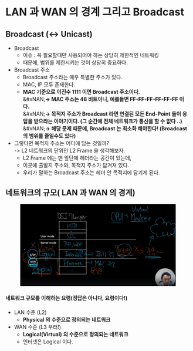 # LAN 과 WAN 의 경계 그리고 Broadcast

## Broadcast (<-> Unicast)

* Broadcast
  * 이슈 : 꼭 필요할때만 사용되어야 하는 상당히 제한적인 네트워킹
  * 때문에, 범위를 제한시키는 것이 상당히 중요하다.
* Broadcast 주소
  * Broadcast 주소라는 매우 특별한 주소가 있다.
  * MAC, IP 모두 존재한다.
  * **MAC 기준으로 이진수 1111 이면 Broadcast 주소이다.**\
    &#xNAN;**-> MAC 주소는 48 비트이니, 예를들면 FF-FF-FF-FF-FF-FF 이다.**\
    &#xNAN;**-> 목적지 주소가 Broadcast 라면 연결된 모든 End-Point 들이 응답을 받으라는 이야기이다. (그 순간에 전체 네트워크가 통신을 할 수 없다 ..)**\
    &#xNAN;**-> 해당 문제 때문에, Broadcast 는 최소화 해야한다! (Broadcast 의 범위를 줄일수도 있다)**
* 그렇다면 목적지 주소는 어디에 담는 것일까?\
  -> L2 네트워크의 단위인 L2 Frame 을 생각해보자.
  * L2 Frame 에는 맨 앞단에 헤더라는 공간이 있는데,
  * 이곳에 출발지 주소와, 목적지 주소가 담겨져 있다.
  * 우리가 말하는 Broadcast 주소는 헤더 안 목적지에 담기게 된다.

## 네트워크의 규모( LAN 과 WAN 의 경계)

<figure><img src="../../../../../.gitbook/assets/image (14) (1) (1).png" alt=""><figcaption></figcaption></figure>

#### 네트워크 규모를 이해하는 요령(정답은 아니다, 요령이다!)

* LAN 수준 (L2)
  * **Physical 의 수준으로 정의되는 네트워크**
* WAN 수준 (L3 부터!)
  * **Logical(Virtual) 의 수준으로 정의되는 네트워크**
  * 인터넷은 Logical 이다.
